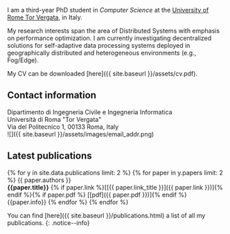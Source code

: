 I am a third-year PhD student in *Computer Science* at the 
[University of Rome Tor Vergata](http://web.uniroma2.it), in Italy.

My research interests span the area of Distributed Systems with emphasis on performance optimization.
I am currently investigating decentralized solutions for
self-adaptive data processing systems deployed in geographically distributed and heterogeneous environments (e.g., Fog/Edge).

My CV can be downloaded [here]({{ site.baseurl }}/assets/cv.pdf).


<a name ="contact"></a>
## Contact information
Dipartimento di Ingegneria Civile e Ingegneria Informatica<br/>
Università di Roma "Tor Vergata"<br/>
Via del Politecnico 1, 00133 Roma, Italy<br/>
![]({{ site.baseurl }}/assets/images/email_addr.png)

## Latest publications
{% for y in site.data.publications limit: 2 %}
  {% for paper in y.papers limit: 2 %}
{{ paper.authors }}<br/>
**{{paper.title}}**&nbsp;{% if paper.link %}\[[{{ paper.link_title }}]({{ paper.link }})\]{% endif %}{% if paper.pdf %}&nbsp;[\[pdf]({{ paper.pdf }})\]{% endif %}<br/>
<span class="publications-info">{{paper.info}}</span>
  {% endfor %}
{% endfor %}

You can find [here]({{ site.baseurl }}/publications.html) a list of all my publications.
{: .notice--info}


